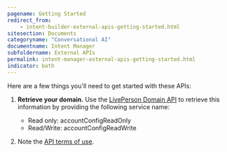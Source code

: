 ```yaml
---
pagename: Getting Started
redirect_from:
    - intent-builder-external-apis-getting-started.html
sitesection: Documents
categoryname: "Conversational AI"
documentname: Intent Manager
subfoldername: External APIs
permalink: intent-manager-external-apis-getting-started.html
indicator: both
---
```


Here are a few things you'll need to get started with these APIs:

1. **Retrieve your domain.** Use the [LivePerson Domain API](api-guidelines-domain-api.html) to retrieve this information by providing the following service name:

    * Read only: accountConfigReadOnly
    * Read/Write: accountConfigReadWrite

2. Note the [API terms of use](https://www.liveperson.com/policies/apitou/).